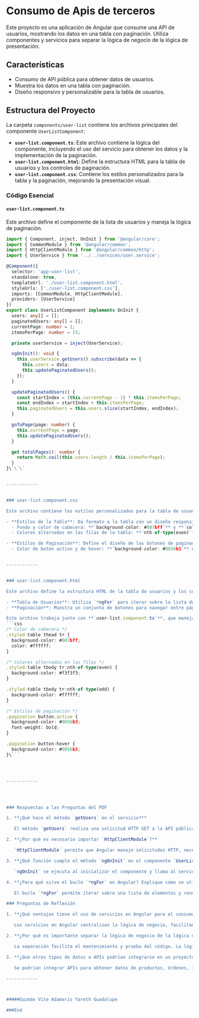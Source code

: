 # Consumo de Apis de terceros

Este proyecto es una aplicación de Angular que consume una API de usuarios, mostrando los datos en una tabla con paginación. Utiliza componentes y servicios para separar la lógica de negocio de la lógica de presentación.

## Características

- Consumo de API pública para obtener datos de usuarios.
- Muestra los datos en una tabla con paginación.
- Diseño responsivo y personalizable para la tabla de usuarios.

## Estructura del Proyecto

La carpeta `components/user-list` contiene los archivos principales del componente `UserListComponent`:

- **`user-list.component.ts`**: Este archivo contiene la lógica del componente, incluyendo el uso del servicio para obtener los datos y la implementación de la paginación.
- **`user-list.component.html`**: Define la estructura HTML para la tabla de usuarios y los controles de paginación.
- **`user-list.component.css`**: Contiene los estilos personalizados para la tabla y la paginación, mejorando la presentación visual.

### Código Esencial

#### `user-list.component.ts`

Este archivo define el componente de la lista de usuarios y maneja la lógica de paginación.

```typescript
import { Component, inject, OnInit } from '@angular/core';
import { CommonModule } from '@angular/common';
import { HttpClientModule } from '@angular/common/http';
import { UserService } from '../../services/user.service';

@Component({
  selector: 'app-user-list',
  standalone: true,
  templateUrl: './user-list.component.html',
  styleUrls: ['./user-list.component.css'],
  imports: [CommonModule, HttpClientModule],
  providers: [UserService]
})
export class UserListComponent implements OnInit {
  users: any[] = [];
  paginatedUsers: any[] = [];
  currentPage: number = 1;
  itemsPerPage: number = 15;

  private userService = inject(UserService);

  ngOnInit(): void {
    this.userService.getUsers().subscribe(data => {
      this.users = data;
      this.updatePaginatedUsers();
    });
  }

  updatePaginatedUsers() {
    const startIndex = (this.currentPage - 1) * this.itemsPerPage;
    const endIndex = startIndex + this.itemsPerPage;
    this.paginatedUsers = this.users.slice(startIndex, endIndex);
  }

  goToPage(page: number) {
    this.currentPage = page;
    this.updatePaginatedUsers();
  }

  get totalPages(): number {
    return Math.ceil(this.users.length / this.itemsPerPage);
  }
}\`\`\`


------------


### user-list.component.css

Este archivo contiene los estilos personalizados para la tabla de usuarios y la paginación, mejorando la presentación visual y la experiencia del usuario.

- **Estilos de la Tabla**: Da formato a la tabla con un diseño responsivo, bordes, y colores alternados en las filas para mejorar la legibilidad.
  - Fondo y color de cabecera: **`background-color: #007bff`** y **`color: #ffffff`** en `<thead>`.
  - Colores alternados en las filas de la tabla: **`nth-of-type(even)`** y **`nth-of-type(odd)`**.

- **Estilos de Paginación**: Define el diseño de los botones de paginación con colores, bordes redondeados, y efectos de hover.
  - Color de botón activo y de hover: **`background-color: #0056b3`** en `.pagination button.active` y `:hover`.


------------


### user-list.component.html

Este archivo define la estructura HTML de la tabla de usuarios y los controles de paginación en la interfaz de usuario.

- **Tabla de Usuarios**: Utiliza `*ngFor` para iterar sobre la lista de usuarios paginada (`paginatedUsers`) y renderizar una fila (`<tr>`) para cada usuario, mostrando su **`ID`**, **`Name`**, **`Email`** y **`Role`**.
- **Paginación**: Muestra un conjunto de botones para navegar entre páginas, permitiendo al usuario seleccionar diferentes páginas de la lista de usuarios.

Este archivo trabaja junto con **`user-list.component.ts`**, que maneja la lógica de paginación y obtiene los datos del servicio.
```css
/* Color de cabecera */
.styled-table thead tr {
  background-color: #007bff;
  color: #ffffff;
}

/* Colores alternados en las filas */
.styled-table tbody tr:nth-of-type(even) {
  background-color: #f3f3f3;
}

.styled-table tbody tr:nth-of-type(odd) {
  background-color: #ffffff;
}

/* Estilos de paginación */
.pagination button.active {
  background-color: #0056b3;
  font-weight: bold;
}

.pagination button:hover {
  background-color: #0056b3;
}\``` 




------------




### Respuestas a las Preguntas del PDF

1. **¿Qué hace el método `getUsers` en el servicio?**

   El método `getUsers` realiza una solicitud HTTP GET a la API pública para obtener una lista de usuarios. Devuelve un observable que se suscribe en el componente para recibir y mostrar los datos.

2. **¿Por qué es necesario importar `HttpClientModule`?**

   `HttpClientModule` permite que Angular maneje solicitudes HTTP, necesarias para consumir APIs y obtener datos externos. Sin él, las solicitudes HTTP no se podrían realizar.

3. **¿Qué función cumple el método `ngOnInit` en el componente `UserListComponent`?**

   `ngOnInit` se ejecuta al inicializar el componente y llama al servicio para obtener los datos de los usuarios. De esta forma, los datos se cargan y muestran cuando el componente está listo.

4. **¿Para qué sirve el bucle `*ngFor` en Angular? Explique cómo se utiliza en este ejemplo.**

   El bucle `*ngFor` permite iterar sobre una lista de elementos y renderizar una plantilla para cada elemento. En este caso, recorre `paginatedUsers` para crear una fila de tabla (`<tr>`) para cada usuario. 

### Preguntas de Reflexión

1. **¿Qué ventajas tiene el uso de servicios en Angular para el consumo de APIs?**

   Los servicios en Angular centralizan la lógica de negocio, facilitando el consumo de APIs y el mantenimiento del código. Esto permite reutilizar el servicio en varios componentes y mejorar la separación de responsabilidades.

2. **¿Por qué es importante separar la lógica de negocio de la lógica de presentación?**

   La separación facilita el mantenimiento y prueba del código. La lógica de negocio se encapsula en servicios reutilizables y desacoplados de la interfaz, lo que permite que los componentes se centren en la presentación.

3. **¿Qué otros tipos de datos o APIs podrían integrarse en un proyecto como este?**

   Se podrían integrar APIs para obtener datos de productos, órdenes, informes de clima, noticias, entre otros, dependiendo de la finalidad del proyecto.

------------



#####Guzmán Vite Adamaris Yareth Guadalupe

###End
